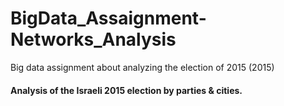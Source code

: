 # BigData_Assaignment-Networks_Analysis
Big data assignment about analyzing the election of 2015 (2015)

#### Analysis of the Israeli 2015 election by parties & cities.
